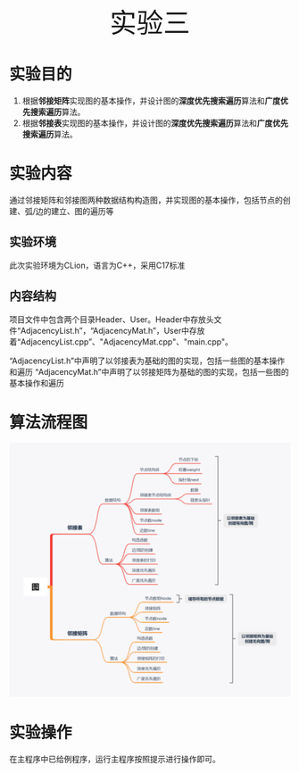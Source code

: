 <center><font size=7>实验三</font></center>

# 实验目的

1. 根据**邻接矩阵**实现图的基本操作，并设计图的**深度优先搜索遍历**算法和**广度优先搜索遍历**算法。
2. 根据**邻接表**实现图的基本操作，并设计图的**深度优先搜索遍历**算法和**广度优先搜索遍历**算法。

# 实验内容

通过邻接矩阵和邻接图两种数据结构构造图，并实现图的基本操作，包括节点的创建、弧/边的建立、图的遍历等

## 实验环境

此次实验环境为CLion，语言为C++，采用C17标准

## 内容结构

项目文件中包含两个目录Header、User。Header中存放头文件“AdjacencyList.h”，“AdjacencyMat.h”，User中存放着“AdjacencyList.cpp”、"AdjacencyMat.cpp"、"main.cpp"。

“AdjacencyList.h”中声明了以邻接表为基础的图的实现，包括一些图的基本操作和遍历
		“AdjacencyMat.h”中声明了以邻接矩阵为基础的图的实现，包括一些图的基本操作和遍历

# 算法流程图

![大纲](Src/图.png)

# 实验操作

在主程序中已给例程序，运行主程序按照提示进行操作即可。



